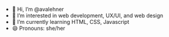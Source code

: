 - 👋 Hi, I’m @avalehner
- 👀 I’m interested in web development, UX/UI, and web design
- 🌱 I’m currently learning HTML, CSS, Javascript 
- 😄 Pronouns: she/her

<!---
avalehner/avalehner is a ✨ special ✨ repository because its `README.md` (this file) appears on your GitHub profile.
You can click the Preview link to take a look at your changes.
--->

